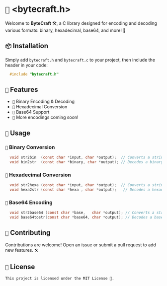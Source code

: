 # `📖` <bytecraft.h>

Welcome to **ByteCraft** 🛠️, a C library designed for encoding and decoding various formats: binary, hexadecimal, base64, and more! 🎉  

## `📦` Installation  

Simply add `bytecraft.h` and `bytecraft.c` to your project, then include the header in your code:  

```c
  #include "bytecraft.h"
```  

## `🎯` Features

  - `🔢` Binary Encoding & Decoding
  - `🧮` Hexadecimal Conversion
  - `🔡` Base64 Support
  - `📜` More encodings coming soon!  


## `🚀` Usage  

### `🔢` Binary Conversion  
```c
  void str2bin  (const char *input, char *output);  // Converts a string to binary
  void bin2str  (const char *binary, char *output); // Decodes a binary string into text (ASCII characters)
```

### `🧮` Hexadecimal Conversion  
```c
  void str2hexa (const char *input, char *output);  // Converts a string to hexadecimal
  void hexa2str (const char *hexa , char *output);   // Decodes a hexadecimal string into text (ASCII characters)
```

### `🔡` Base64 Encoding  
```c
  void str2base64 (const char *base,   char *output); // Converts a string to base64
  void base64tostr(const char *base64, char *output); // Decodes a base64 string into text (ASCII characters)
```

## `🤝` Contributing  
Contributions are welcome! Open an issue or submit a pull request to add new features. `🛠️ ` 

## `📝` License  
```This project is licensed under the MIT License 📜.```
